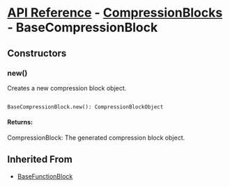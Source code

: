 # [API Reference](../../API.md) - [CompressionBlocks](../CompressionBlocks.md) - BaseCompressionBlock

## Constructors

### new()

Creates a new compression block object.

```

BaseCompressionBlock.new(): CompressionBlockObject

```

#### Returns:

CompressionBlock: The generated compression block object.

## Inherited From

* [BaseFunctionBlock](../Cores/BaseFunctionBlock.md)
